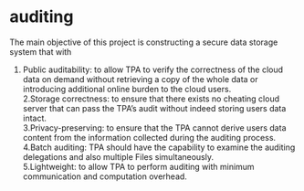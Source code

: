 # auditing
The main objective of this project is constructing a secure data storage system that with

1. Public auditability: to allow TPA to verify the correctness of the cloud data on demand without retrieving  a copy of the whole data or introducing additional online burden to the cloud users.  
2.Storage correctness: to ensure that there exists no cheating cloud server that can pass the TPA’s audit without indeed storing users data intact.  
3.Privacy-preserving: to ensure that the TPA cannot derive users data content from the information collected during the auditing process.  4.Batch auditing: TPA should have the capability to examine the auditing delegations and also multiple  Files simultaneously.  
5.Lightweight: to allow TPA to perform auditing with minimum communication and computation overhead.
